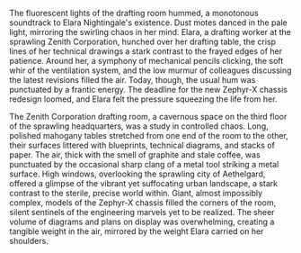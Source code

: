 The fluorescent lights of the drafting room hummed, a monotonous soundtrack to Elara Nightingale's existence.  Dust motes danced in the pale light, mirroring the swirling chaos in her mind.  Elara, a drafting worker at the sprawling Zenith Corporation, hunched over her drafting table, the crisp lines of her technical drawings a stark contrast to the frayed edges of her patience.  Around her, a symphony of mechanical pencils clicking, the soft whir of the ventilation system, and the low murmur of colleagues discussing the latest revisions filled the air.  Today, though, the usual hum was punctuated by a frantic energy.  The deadline for the new Zephyr-X chassis redesign loomed, and Elara felt the pressure squeezing the life from her.

The Zenith Corporation drafting room, a cavernous space on the third floor of the sprawling headquarters, was a study in controlled chaos.  Long, polished mahogany tables stretched from one end of the room to the other, their surfaces littered with blueprints, technical diagrams, and stacks of paper.  The air, thick with the smell of graphite and stale coffee, was punctuated by the occasional sharp clang of a metal tool striking a metal surface.  High windows, overlooking the sprawling city of Aethelgard, offered a glimpse of the vibrant yet suffocating urban landscape, a stark contrast to the sterile, precise world within.  Giant, almost impossibly complex, models of the Zephyr-X chassis filled the corners of the room, silent sentinels of the engineering marvels yet to be realized.  The sheer volume of diagrams and plans on display was overwhelming, creating a tangible weight in the air, mirrored by the weight Elara carried on her shoulders.

